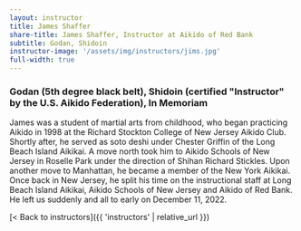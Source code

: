 ```yaml
---
layout: instructor
title: James Shaffer
share-title: James Shaffer, Instructor at Aikido of Red Bank
subtitle: Godan, Shidoin
instructor-image: '/assets/img/instructors/jims.jpg'
full-width: true
---
```


### Godan (5th degree black belt), Shidoin (certified "Instructor" by the U.S. Aikido Federation), In Memoriam

James was a student of martial arts from childhood, who began practicing Aikido in 1998 at the Richard Stockton College of New Jersey Aikido Club. Shortly after, he served as soto deshi under Chester Griffin of the Long Beach Island Aikikai. A move north took him to Aikido Schools of New Jersey in Roselle Park under the direction of Shihan Richard Stickles. Upon another move to Manhattan, he became a member of the New York Aikikai. Once back in New Jersey, he split his time on the instructional staff at Long Beach Island Aikikai, Aikido Schools of New Jersey and Aikido of Red Bank. He left us suddenly and all to early on December 11, 2022.

[< Back to instructors]({{ 'instructors' | relative_url }})
